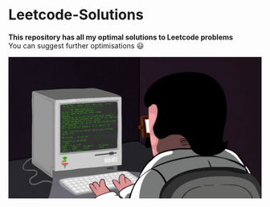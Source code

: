# Leetcode-Solutions
<b>This repository has all my optimal solutions to Leetcode problems</b><br>
 You can suggest further optimisations :smiley:

<img src="software-development-3.gif">
<br>
